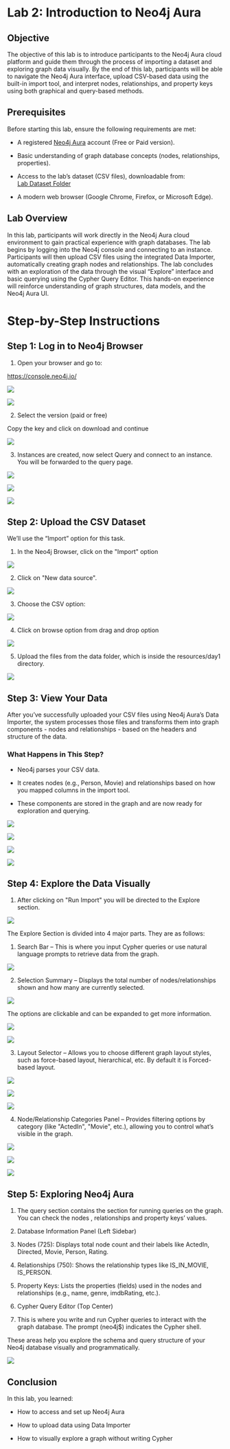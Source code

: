 # Lab 2: Introduction to Neo4j Aura

## Objective

The objective of this lab is to introduce participants to the Neo4j Aura cloud platform and guide them through the process of importing a dataset and exploring graph data visually. By the end of this lab, participants will be able to navigate the Neo4j Aura interface, upload CSV-based data using the built-in import tool, and interpret nodes, relationships, and property keys using both graphical and query-based methods.

## Prerequisites

Before starting this lab, ensure the following requirements are met:

-   A registered [Neo4j Aura](https://neo4j.com/cloud/aura/) account (Free or Paid version).
    
-   Basic understanding of graph database concepts (nodes, relationships, properties).
    
-   Access to the lab’s dataset (CSV files), downloadable from:  
    [Lab Dataset Folder](https://drive.google.com/drive/folders/1C1nykfGwm4OaQZnrE82qIQY2G3fFRIxu?usp=drive_link)
    
-   A modern web browser (Google Chrome, Firefox, or Microsoft Edge).
    

## Lab Overview

In this lab, participants will work directly in the Neo4j Aura cloud environment to gain practical experience with graph databases. The lab begins by logging into the Neo4j console and connecting to an instance. Participants will then upload CSV files using the integrated Data Importer, automatically creating graph nodes and relationships. The lab concludes with an exploration of the data through the visual “Explore” interface and basic querying using the Cypher Query Editor. This hands-on experience will reinforce understanding of graph structures, data models, and the Neo4j Aura UI.

# Step-by-Step Instructions

## Step 1: Log in to Neo4j Browser

1.  Open your browser and go to:
    

https://console.neo4j.io/

  

![](https://lh7-rt.googleusercontent.com/docsz/AD_4nXfgLnnccSE9sLoW57_w18eg63jBJehNrptZrNT3QQY8z_h2_I5rD2R2CtNoQqM_a_aEUTQ_2K3IuSYOjC4eCWheHIXE9MaC4phk3v1MtkDHkJ4A0C2pkF5suynSLSUBGgZjuqDo?key=MVUMBubVWObqGhv-nBk1M66o)

  

![](https://lh7-rt.googleusercontent.com/docsz/AD_4nXfD05rw9mei7VdnR0llzN07178Y3qDGQyPhQAzoCM_3Gk_R79yxDNSzhTqmi44-AQWvXbWTpLnkq0c4dxrDzgwADjNy3b7eNh6vukfCAvhkTyeeeLAy-2KqluTsRblHwRsE7TfT?key=MVUMBubVWObqGhv-nBk1M66o)

2.  Select the version (paid or free)
    

Copy the key and click on download and continue

![](https://lh7-rt.googleusercontent.com/docsz/AD_4nXeAZoNy52OSZzAWiOOUEAfv1qr9ryWGEe9mhs-5Kq0hJN1tm3EjWX-MLIa-amVnxsAWeahxD3RwavB4GyvNVjylXjv7UMVrbOeXQXR1Dkmk79RZoDuxxWzjNUvrLa6IwLyx1n0V?key=MVUMBubVWObqGhv-nBk1M66o)

3.  Instances are created, now select Query and connect to an instance. You will be forwarded to the query page.
    

![](https://lh7-rt.googleusercontent.com/docsz/AD_4nXeuBcM2i_VgdQ4iifha6vV1iwqlhQISSL9xDL5x--NiyLfyvShpc6lDGZH-jZWvLlEUcrlvXRYSQVaJ_6EcqPYmpKLgKD_1KMAZC5hn8ZUWNh6SEA5iC8ZQnGMnU6SedLhfEv05?key=MVUMBubVWObqGhv-nBk1M66o)

![](https://lh7-rt.googleusercontent.com/docsz/AD_4nXeNvIP9m7Ad6r0k8Z-iWkglalYq6cqvaxzGVS3RlvXu62GQUWe6NGQXYyU1hKBzVgTXrQ9qv2NAa4XZfHfvqqrGmJx5Dxvl-zDAnANJJISJLeYJhZf4pg5BouiVvgiSLBj70Jdd5Q?key=MVUMBubVWObqGhv-nBk1M66o)

![](https://lh7-rt.googleusercontent.com/docsz/AD_4nXdfn6uXP0KJt6-x6Zb-Hw7iL9fehwm76yB30rG6jdzjTnHX1EKS_BwSMF1sgYTFrIPARQCTKRnS5ZhJvD71iuHvgC4YVoFO5YPaa9McKVz9z3elq--MJ6Cz-M7ojp8wGOzI1r-Y2w?key=MVUMBubVWObqGhv-nBk1M66o)

  

## Step 2: Upload the CSV Dataset

We’ll use the “Import” option for this task.

1.  In the Neo4j Browser, click on the "Import" option
    

![](https://lh7-rt.googleusercontent.com/docsz/AD_4nXe-QPRcTe2zXzSpb84iU25_qikC-bDcICklvaDG3Yeg6G40VSa87n0OXB4ILS-6MoM4PpfVYUYJkyu12dt_0pyA93kINa-EfAU5D-UuM96we-wkDxIzzIhBibo0i7mxwaonKBv3Lw?key=MVUMBubVWObqGhv-nBk1M66o)  
  

  
  

2.  Click on "New data source".
    

![](https://lh7-rt.googleusercontent.com/docsz/AD_4nXcG1TkxE3ayGAh7pNms8zf7CDYlh4wX1Lrs8XwIbuN1Smt7DptgCYM6MCcJhtNK8KCdw5mx7D_1DEd8ogBzQ90-IMME0M1XsjB8oSzRc2UDRN1Q1IkfjY0y_FZxV_ccqSHxd_Vllw?key=MVUMBubVWObqGhv-nBk1M66o)  
  

3.  Choose the CSV option:
    

![](https://lh7-rt.googleusercontent.com/docsz/AD_4nXczggWNAsToUM-RkNOp56L_ZrfVC3kG2x0E0DwVMIE55mkvp3F2WQiM7pb4FFIUesoI_hovxWCz8J0nQPgdjOZrndQfu7i6JMqQYDViAU02oAKvconMw0Ry6353kEv10HLDSao2_g?key=MVUMBubVWObqGhv-nBk1M66o)

  
  

4.  Click on browse option from drag and drop option
    

![](https://lh7-rt.googleusercontent.com/docsz/AD_4nXcUpn1FPzahPLAdU8hpl2iGfy-EOauDwLgW_Q1H-F5c7BHEyCrc7H4Fy6uclVCha8zYEE_5Z9bar_sq0B0satSDZvvdhScdGZ--r67MdjtyXJrT-y6ax4vX3xO7PQ3P1pa1vSCriw?key=MVUMBubVWObqGhv-nBk1M66o)

5.  Upload the files from the data folder, which is inside the resources/day1 directory.
    

![](https://lh7-rt.googleusercontent.com/docsz/AD_4nXdqOkYqGrW0Z2mz7Q46NaTN1TqCwKamxufRjddDSM6PtsTUMmB2jl9giVarznM6kKAxx2vs9zzTyOGMd5vMm_Q8QkQ0sdgCaVFL828KiBR5xbKmK0F7z982rA3OdNeEu95tQcxI?key=MVUMBubVWObqGhv-nBk1M66o)

  

## Step 3: View Your Data

After you’ve successfully uploaded your CSV files using Neo4j Aura’s Data Importer, the system processes those files and transforms them into graph components - nodes and relationships - based on the headers and structure of the data.

### What Happens in This Step?

-   Neo4j parses your CSV data.
    
-   It creates nodes (e.g., Person, Movie) and relationships based on how you mapped columns in the import tool.
    
-   These components are stored in the graph and are now ready for exploration and querying.
    

![](https://lh7-rt.googleusercontent.com/docsz/AD_4nXcOR8BdEUpleDzfNyM-_GSnhoNPVed2_sq9G_wuap21lfv_kqi6bsFV5iZTd-4-bAyJMsk3ltuvPJ5K2qwl1g1yx9RJ682MUcA0xk-ZlyjmjkpCWs6jDpCu1XSDFDs0r0btYRCKVw?key=MVUMBubVWObqGhv-nBk1M66o)

![](https://lh7-rt.googleusercontent.com/docsz/AD_4nXc84n5Fbf6EHo4dBdzMgZeTXjkJhz8u4TfCiZfx0FRcaSkAskV28qDV69TLdUSqY9xk_AZ9AaOJ2Du4ATgVWmEe5CtiLE9HGXsSjM893iPkb8fTm1OGoEadJcngVUfUY2hb5k5vGQ?key=MVUMBubVWObqGhv-nBk1M66o)

![](https://lh7-rt.googleusercontent.com/docsz/AD_4nXfzspeliNO2Mjz0dNa1XNRbkTAPVDVIRMAbBO5p-kVERKCIO15LZNlQO8oJPwc8O0aXL2y0dTbUuPRZX2MsPC6V1qYKHIlQ2rTic_R6GVXWqMWPmrMG1bKftpwmajntdist6YMd?key=MVUMBubVWObqGhv-nBk1M66o)

![](https://lh7-rt.googleusercontent.com/docsz/AD_4nXdd93JPlsb4KEC3VGcdPUy4NtymnUqIeKYGK9PT56Pq1rfhpo0fUgkyV3TCx1gsNTAn-dDzSFbqyg1wS2jammqOmB2JHmYHB3Da5OMUxCZOYg-MI25wIPTolwQgPKgkE7IaaUojpg?key=MVUMBubVWObqGhv-nBk1M66o)

## Step 4: Explore the Data Visually

  

1.  After clicking on "Run Import" you will be directed to the Explore section.
    

![](https://lh7-rt.googleusercontent.com/docsz/AD_4nXfv3YE4MDT0K4yfvAcHzZvqiwqARAObCKYffYusdOdyYt8831RduvXxzjmBuv9flJcxvIs5NKjSJWMe9VOQFmtvtW6-GKmQ3PuD9NpFHwWQhILEgrdjnTTMXU1G5oN8Vbf2RLRb4g?key=MVUMBubVWObqGhv-nBk1M66o)

The Explore Section is divided into 4 major parts. They are as follows:

1.  Search Bar – This is where you input Cypher queries or use natural language prompts to retrieve data from the graph.
    

![](https://lh7-rt.googleusercontent.com/docsz/AD_4nXeoKadCYygN-Ksi-DWT-pceeieqTNTijF1HZeow48vY66-QPj6CF9Wf7hvniPx-4dx6xxmiks_EAjYx-nBnD4MNGDa90LjmoG0XXbbn1KfN8RRhuLHrClaq6QWS58vRMyOBLXC5?key=MVUMBubVWObqGhv-nBk1M66o)  
  

2.  Selection Summary – Displays the total number of nodes/relationships shown and how many are currently selected.
    

![](https://lh7-rt.googleusercontent.com/docsz/AD_4nXd7LBnX200mqtsI2rtPki-Yt2lBkhbAkXjeQtR1IMN_jTkiUsc5qrHjfOsdsHYiL96JrLe4EDGeyMZf-v4N4rqX_b-JF-Vedml0ynMwKRwdUNvRNMODwu85x14vYVCQUInj1x6Axg?key=MVUMBubVWObqGhv-nBk1M66o)

  
  
  
  
  

The options are clickable and can be expanded to get more information.

![](https://lh7-rt.googleusercontent.com/docsz/AD_4nXd-9LW12KvfOtCj9QO38Pvx-Rg3niujFE3qQB0P_YjIbO9YNnizOwip-sYLamWcuS990uEj7bBq7IsDgXVaCYZVXAoiFFTvIagA-zWOPn7VjnlFfyx_0X0ghHSe3IgjtyDQ0Fts7Q?key=MVUMBubVWObqGhv-nBk1M66o)

![](https://lh7-rt.googleusercontent.com/docsz/AD_4nXflS9giUGaGHm1zHQP0ixNYrPwrxM7fgcJbL7PHRRCVLrFW8awfH-duMqC4uIPj6-jd6_23zTTbtzjWOMJ8thIWb5IeUj-nwW9DiFj9e9YCmgrrs9SP8cSJSA_ZLJHzqXdD57Ol?key=MVUMBubVWObqGhv-nBk1M66o)  
  

3.  Layout Selector – Allows you to choose different graph layout styles, such as force-based layout, hierarchical, etc. By default it is Forced-based layout.
    

![](https://lh7-rt.googleusercontent.com/docsz/AD_4nXcJTNbvHH4Bhc2RnWkMMg8emHSoOmq2ttni0kuK5AdIGBM9iW-yJCrBpIHL73wYLudUn2JWyBXeL87D-8U-usET4d8KXyyzpYh3yeebJTBEUbNlVGdZSTvaVWB6IKpNqW6BScRQPQ?key=MVUMBubVWObqGhv-nBk1M66o)

![](https://lh7-rt.googleusercontent.com/docsz/AD_4nXe4oBZO-KsRgvaLNXG__ZQs6-mESMdmzsrex1MsAJ42RS2os17xMZ568tfVZ72F69tS59yFuSN6XLxyQwflhRzfMt4skPdPwKyrXnbeirDZDOmO9XdsmVSqIZ60iB-kDHaI0Ni8PQ?key=MVUMBubVWObqGhv-nBk1M66o)

![](https://lh7-rt.googleusercontent.com/docsz/AD_4nXftUVYYvbgpfW-tq9wuIHUFKi3vvTC_bucJk2I_sQvdDks1jDF9Pt3ZU4cOHUzJ1Lff5PKj1hGGKFKA-tnmEYaiqJa0P3ui0V641qngOIRjFYeaR0W1NIiZcf-66sDopiS7hpP0_A?key=MVUMBubVWObqGhv-nBk1M66o)

  
  

4.  Node/Relationship Categories Panel – Provides filtering options by category (like "ActedIn", "Movie", etc.), allowing you to control what’s visible in the graph.
    

![](https://lh7-rt.googleusercontent.com/docsz/AD_4nXfise7XhA7MwVAiNwHeSBO8NnxiZLYkD4TUw_G3lj9N7j-e9UxnC16xi3GyahH-M-h-3N_t54QOUESw-oLgg6lWTnPuDPRxM73FkskSIbE-Qj4G-kmpV-zCEfyBGbOmXCoLEjIArg?key=MVUMBubVWObqGhv-nBk1M66o)

  

![](https://lh7-rt.googleusercontent.com/docsz/AD_4nXeO9fJc9o4TMJRFkdN2dhFVQG2oWgVe0LBbWC2ezp0bUH8p8qZ5C1ototutsqmtohdwYqbgSjPX4CMtlvtrl0-3ZCKkK2AktlgEr2XBn7bLnb-rM7Zokg8Ls4yEkLjsE5mz9-Am?key=MVUMBubVWObqGhv-nBk1M66o)

![](https://lh7-rt.googleusercontent.com/docsz/AD_4nXcFCToB54GiLwUu3lMJoZvyZL2wEzvMbNtvWvbdFcqW9TnzJyTT0-icoLTJZDC9YGABIR8vQuvMaLHEaB2OcnpAxhHMr7F5NJCnGI0rGb-cgXtn0ltWIQe-4kp4JQvzyuiff-5Lfw?key=MVUMBubVWObqGhv-nBk1M66o)

  
  
  

## Step 5: Exploring Neo4j Aura

1.  The query section contains the section for running queries on the graph. You can check the nodes , relationships and property keys’ values.
    

  

2.  Database Information Panel (Left Sidebar)  
      
    

1.  Nodes (725): Displays total node count and their labels like ActedIn, Directed, Movie, Person, Rating.  
      
    
2.  Relationships (750): Shows the relationship types like IS_IN_MOVIE, IS_PERSON.  
      
    
3.  Property Keys: Lists the properties (fields) used in the nodes and relationships (e.g., name, genre, imdbRating, etc.).  
      
    

4.  Cypher Query Editor (Top Center)  
      
    

1.  This is where you write and run Cypher queries to interact with the graph database. The prompt (neo4j$) indicates the Cypher shell.
    

These areas help you explore the schema and query structure of your Neo4j database visually and programmatically.

  
  

![](https://lh7-rt.googleusercontent.com/docsz/AD_4nXcLkJ0EX8YbCVQgsegN7mATV0vlLwABbvDzkqrZDIorlVnC4SXnQ62YzvIiTIcwYVMibt4IyHdWJJdUiOq3w6wI7PsVC4lgn3TA5RIoLBC1HGNOc5_hxxenetFJH2GSzHMLv5GU?key=MVUMBubVWObqGhv-nBk1M66o)

  

## Conclusion

In this lab, you learned:

-   How to access and set up Neo4j Aura  
      
    
-   How to upload data using Data Importer  
      
    
-   How to visually explore a graph without writing Cypher